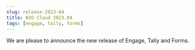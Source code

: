 ```yaml
---
slug: release-2023-04
title: N3O Cloud 2023.04
tags: [engage, tally, forms]
---
```


We are please to announce the new release of Engage, Tally and Forms.

<!--truncate-->